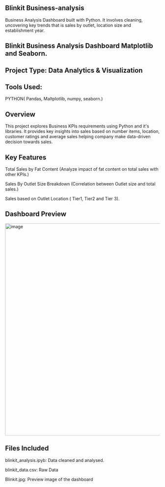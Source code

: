 ## Blinkit Business-analysis

Business  Analysis Dashboard built with Python. It involves cleaning, uncovering key trends that is  sales by outlet, location size and establishment year.

## Blinkit Business Analysis Dashboard Matplotlib and Seaborn.

## Project Type: Data Analytics & Visualization

## Tools Used: 

PYTHON( Pandas, Maltplotlib, numpy, seaborn.)

##  Overview

This project explores Business KPIs requirements using Python and it's libraries. It provides key insights into sales  based on number items, location, customer ratings and average sales helping company  make data-driven decision towards sales.

##  Key Features
Total Sales by Fat Content (Analyze impact of fat content on total sales with other KPIs.)

Sales By Outlet Size Breakdown (Correlation between Outlet size and total sales.)

Sales based on Outlet Location ( Tier1, Tier2 and Tier 3).


##  Dashboard Preview

<img width="989" height="690" alt="image" src="https://github.com/user-attachments/assets/e13235f9-8c39-41ea-ae50-214d425a3dd8" />


## Files Included

blinkit_analysis.ipyb: Data cleaned and analysed.

blinkit_data.csv: Raw Data

Blinkit.jpg: Preview image of the dashboard
